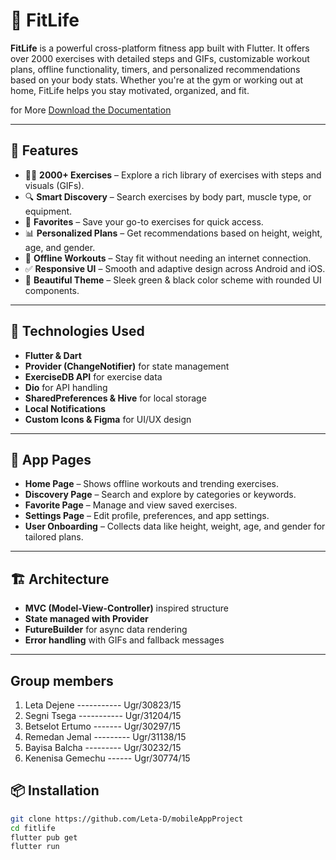 # 💪 FitLife 

**FitLife** is a powerful cross-platform fitness app built with Flutter. It offers over 2000 exercises with detailed steps and GIFs, customizable workout plans, offline functionality, timers, and personalized recommendations based on your body stats. Whether you're at the gym or working out at home, FitLife helps you stay motivated, organized, and fit.

for More [Download the Documentation](https://github.com/Leta-D/mobileAppProject/blob/main/AppDoc/MobileAppProjdoc.docx)  

---

## 🚀 Features

- 🏋️‍♂️ **2000+ Exercises** – Explore a rich library of exercises with steps and visuals (GIFs).
- 🔍 **Smart Discovery** – Search exercises by body part, muscle type, or equipment.
- 📁 **Favorites** – Save your go-to exercises for quick access.
- 📊 **Personalized Plans** – Get recommendations based on height, weight, age, and gender.
- 📶 **Offline Workouts** – Stay fit without needing an internet connection.
- ✅ **Responsive UI** – Smooth and adaptive design across Android and iOS.
- 💚 **Beautiful Theme** – Sleek green & black color scheme with rounded UI components.

---

## 🧠 Technologies Used

- **Flutter & Dart**
- **Provider (ChangeNotifier)** for state management
- **ExerciseDB API** for exercise data
- **Dio** for API handling
- **SharedPreferences & Hive** for local storage
- **Local Notifications**
- **Custom Icons & Figma** for UI/UX design

---

## 📱 App Pages

- **Home Page** – Shows offline workouts and trending exercises.
- **Discovery Page** – Search and explore by categories or keywords.
- **Favorite Page** – Manage and view saved exercises.
- **Settings Page** – Edit profile, preferences, and app settings.
- **User Onboarding** – Collects data like height, weight, age, and gender for tailored plans.

---

## 🏗️ Architecture

- **MVC (Model-View-Controller)** inspired structure
- **State managed with Provider**
- **FutureBuilder** for async data rendering
- **Error handling** with GIFs and fallback messages

---
## Group members  
1. Leta Dejene ----------- Ugr/30823/15  
2. Segni Tsega ----------- Ugr/31204/15  
3. Betselot Ertumo ------- Ugr/30297/15  
4. Remedan Jemal --------- Ugr/31138/15  
5. Bayisa Balcha --------- Ugr/30232/15  
6. Kenenisa Gemechu ------ Ugr/30774/15  

## 📦 Installation

```bash
git clone https://github.com/Leta-D/mobileAppProject
cd fitlife
flutter pub get
flutter run
